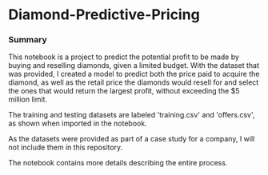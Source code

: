 # Diamond-Predictive-Pricing
### Summary
This notebook is a project to predict the potential profit to be made by buying and reselling diamonds, given a limited budget. 
With the dataset that was provided, I created a model to predict both the price paid to acquire the diamond, as well as the retail price the diamonds would resell for and select the ones that would return the largest profit, without exceeding the $5 million limit. 

The training and testing datasets are labeled 'training.csv' and 'offers.csv', as shown when imported in the notebook. 

As the datasets were provided as part of a case study for a company, I will not include them in this repository. 

The notebook contains more details describing the entire process. 
